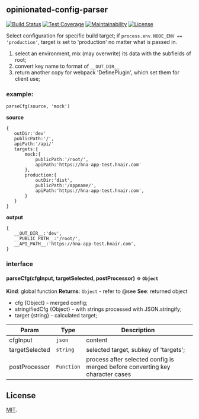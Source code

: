 ## opinionated-config-parser

[![Build Status](https://travis-ci.org/roneyrao/opinionated-config-parser.svg?branch=master)](https://travis-ci.org/roneyrao/opinionated-config-parser)
[![Test Coverage](https://api.codeclimate.com/v1/badges/0d9047bd9fae6577010b/test_coverage)](https://codeclimate.com/github/roneyrao/opinionated-config-parser/test_coverage)
[![Maintainability](https://api.codeclimate.com/v1/badges/0d9047bd9fae6577010b/maintainability)](https://codeclimate.com/github/roneyrao/opinionated-config-parser/maintainability)
[![License](https://img.shields.io/badge/license-MIT-blue.svg)](https://raw.githubusercontent.com/roneyrao/opinionated-config-parser/master/LICENSE)

Select configuration for specific build target; if `process.env.NODE_ENV == 'production'`, target is set to 'production' no matter what is passed in.

 1. select an environment, mix (may overwrite) its data with the subfields of root;
 2. convert key name to format of `__OUT_DIR__`
 3. return another copy for webpack 'DefinePlugin', which set them for client use;

### example:

 `parseCfg(source, 'mock')`

 **source**
 ```
{
	outDir:'dev'
	publicPath:'/',
	apiPath:'/api/'
	targets:{
		mock:{
			publicPath:'/root/',
			apiPath:'https://hna-app-test.hnair.com'
		},
		production:{
			outDir:'dist',
			publicPath:'/appname/',
			apiPath:'https://hna-app-test.hnair.com',
		}
	}
}
 ```

 **output**
 ```
{
	__OUT_DIR__:'dev',
	__PUBLIC_PATH__:'/root/',
	__API_PATH__:'https://hna-app-test.hnair.com',
}
 ```


### interface

<a name="parseCfg"></a>

#### parseCfg(cfgInput, targetSelected, postProcessor) ⇒ <code>Object</code>
**Kind**: global function
**Returns**: <code>Object</code> - refer to @see
**See**: returned object
 * cfg {Object} - merged config;
 * stringifiedCfg {Object} - with strings processed with JSON.stringify;
 * target {string} - calculated target;

| Param | Type | Description |
| --- | --- | --- |
| cfgInput | <code>json</code> | content |
| targetSelected | <code>string</code> | selected target, subkey of 'targets'; |
| postProcessor | <code>Function</code> | process after selected config is merged before converting key character cases |


## License

[MIT](LICENSE).

